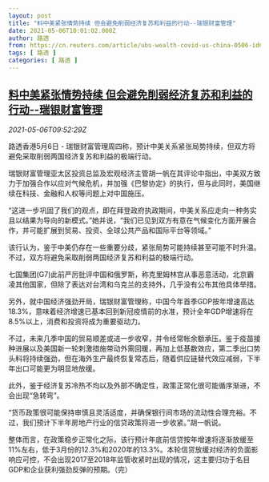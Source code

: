 ```yaml
---
layout: post
title: "料中美紧张情势持续 但会避免削弱经济复苏和利益的行动--瑞银财富管理"
date: 2021-05-06T10:01:02.000Z
author: 路透
from: https://cn.reuters.com/article/ubs-wealth-covid-us-china-0506-idCNKBS2CN10L
tags: [ 路透 ]
categories: [ 路透 ]
---
```

<!--1620295262000-->
[料中美紧张情势持续 但会避免削弱经济复苏和利益的行动--瑞银财富管理](https://cn.reuters.com/article/ubs-wealth-covid-us-china-0506-idCNKBS2CN10L)
------

<div>
<div><i>2021-05-06T09:52:29Z</i></div><p>路透香港5月6日 - 瑞银财富管理周四称，预计中美关系紧张局势持续，但双方将避免采取削弱两国经济复苏和利益的极端行动。</p><p>瑞银财富管理亚太区投资总监及宏观经济主管胡一帆在其评论中指出，中美双方致力于加强合作以应对气候危机，并加强《巴黎协定》的执行，但与此同时，美国继续在科技、金融和人权等问题上对中国施压。</p><p>“这进一步巩固了我们的观点，即在拜登政府执政期间，中美关系应走向一种务实且以结果为导向的新模式。”她并说，“我们已见到双方有意在气候变化方面开展合作，并可能扩展到贸易、投资、全球公共产品和国际平台等领域。”</p><p>该行认为，鉴于中美仍存在一些重要分歧，紧张局势可能持续甚至可能不时升温。不过，双方将避免采取削弱两国经济复苏和利益的极端行动。</p><p>七国集团(G7)此前严厉批评中国和俄罗斯，称克里姆林宫从事恶意活动，北京霸凌其他国家，但除了表达对台湾和乌克兰的支持外，几乎没有公布其他具体举措。</p><p>另外，就中国经济强劲开局，瑞银财富管理称，中国今年首季GDP按年增速高达18.3%，意味着经济增速已基本回到新冠疫情前的水准，预计全年GDP增速将在8.5%以上，消费和投资将成为重要驱动力。</p><p>不过，未来几季中国的贸易顺差或进一步收窄，并令经常帐余额承压。鉴于疫苗接种进展以及美国新一轮刺激措施带动外需回暖，再加上低基数效应，第二季出口势头料将持续强劲，但在海外生产最终恢复常态后，随着供应链替代效应减弱，下半年出口可能更为明显地放缓。</p><p>此外，鉴于经济复苏冷热不均以及外部不确定性，政策正常化很可能循序渐进，不会出现“急转弯”。</p><p>“货币政策很可能保持审慎且灵活适度，并确保银行间市场的流动性合理充裕。不过，我们预计下半年房地产行业的信贷政策将进一步收紧。”胡一帆说。</p><p>整体而言，在政策稳步正常化之际，该行预计年底前信贷按年增速将逐渐放缓至11%左右，低于3月份的12.3%和2020年的13.3%。本轮信贷放缓对经济的负面影响应可控，不会出现2017至2018年监管收紧时出现的情况，这主要归功于名目GDP和企业获利强劲反弹的预期。（完）</p>
</div>
